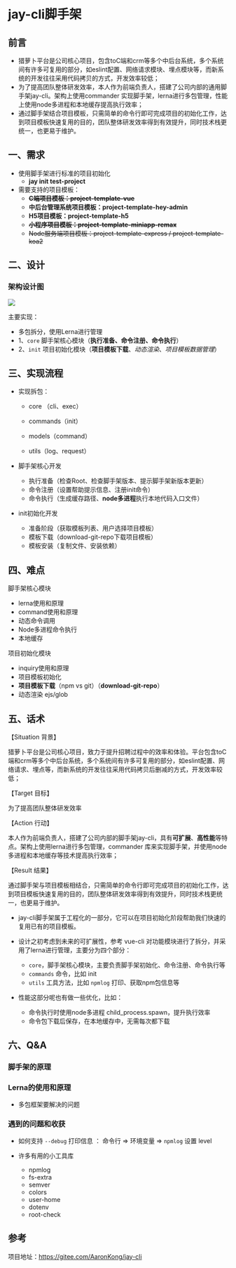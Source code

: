 # jay-cli脚手架

## 前言

- 猎萝⼘平台是公司核⼼项⽬，包含toC端和crm等多个中后台系统，多个系统间有许多可复用的部分，如eslint配置、网络请求模块、埋点模块等，而新系统的开发往往采用代码拷贝的方式，开发效率较低；
- 为了提高团队整体研发效率，本人作为前端负责人，搭建了公司内部的通用脚手架jay-cli。架构上使用commander 实现脚手架，lerna进行多包管理，性能上使用node多进程和本地缓存提高执行效率；
- 通过脚手架结合项目模板，只需简单的命令行即可完成项目的初始化工作，达到项目模板快速复用的目的，团队整体研发效率得到有效提升，同时技术栈更统一，也更易于维护。

## 一、需求

- 使用脚手架进行标准的项目初始化
  - **jay init test-project**
- 需要支持的项目模板：
  - ~~**C端项目模板：project-template-vue**~~
  - **中后台管理系统项目模板：project-template-hey-admin**
  - **H5项目模板：project-template-h5**
  - ~~**小程序项目模板：project-template-miniapp-remax**~~
  - ~~Node服务端项目模板：project-template-express / project-template-koa2~~

## 二、设计

### 架构设计图

![](https://oss-1252175178.cos.ap-shanghai.myqcloud.com/%E6%85%95%E8%AF%BE%E7%BD%91%E6%9E%B6%E6%9E%84%E5%B8%88%E8%AF%BE%E7%A8%8B/%E8%84%9A%E6%89%8B%E6%9E%B6%E6%9E%B6%E6%9E%84%E8%AE%BE%E8%AE%A1%E5%9B%BE-%E8%87%AA%E5%88%B6.jpg)

主要实现：

- 多包拆分，使用Lerna进行管理
- 1、`core` 脚手架核心模块（**执行准备、命令注册、命令执行**）
- 2、`init` 项目初始化模块（**项目模板下载**、*动态渲染*、*项目模板数据管理*）

## 三、实现流程

- 实现拆包： 

  - core （cli、exec）

  - commands（init）

  - models（command）

  - utils（log、request）

- 脚手架核心开发
  - 执行准备（检查Root、检查脚手架版本、提示脚手架新版本更新）
  - 命令注册（设置帮助提示信息、注册init命令）
  - 命令执行（生成缓存路径、**node多进程**执行本地代码入口文件）
- init初始化开发
  - 准备阶段（获取模板列表、用户选择项目模板）
  - 模板下载（download-git-repo下载项目模板）
  - 模板安装（复制文件、安装依赖）

## 四、难点

脚手架核心模块

- lerna使用和原理
- command使用和原理
- 动态命令调用
- Node多进程命令执行
- 本地缓存

项目初始化模块

- inquiry使用和原理
- 项目模板初始化
- **项目模板下载**（npm vs git）（**download-git-repo**）
- 动态渲染 ejs/glob

## 五、话术

【Situation 背景】

猎萝⼘平台是公司核⼼项⽬，致力于提升招聘过程中的效率和体验。平台包含toC端和crm等多个中后台系统，多个系统间有许多可复用的部分，如eslint配置、网络请求、埋点等，而新系统的开发往往采用代码拷贝后删减的方式，开发效率较低；

【Target 目标】

为了提高团队整体研发效率

【Action 行动】

本人作为前端负责人，搭建了公司内部的脚手架jay-cli，具有**可扩展**、**高性能**等特点。架构上使用lerna进行多包管理，commander 库来实现脚手架，并使用node多进程和本地缓存等技术提高执行效率；

【Result 结果】

通过脚手架与项目模板相结合，只需简单的命令行即可完成项目的初始化工作，达到项目模板快速复用的目的，团队整体研发效率得到有效提升，同时技术栈更统一，也更易于维护。



- jay-cli脚手架属于工程化的一部分，它可以在项目初始化阶段帮助我们快速的复用已有的项目模板。

- 设计之初考虑到未来的可扩展性，参考 vue-cli 对功能模块进行了拆分，并采用了lerna进行管理，主要分为四个部分：
  - `core`，脚手架核心模块，主要负责脚手架初始化、命令注册、命令执行等
  - `commands`  命令，比如 init
  - `utils` 工具方法，比如 `npmlog` 打印、获取npm包信息等
- 性能这部分呢也有做一些优化，比如：
  - 命令执行时使用node多进程 child_process.spawn，提升执行效率
  - 命令包下载后保存，在本地缓存中，无需每次都下载

## 六、Q&A

### 脚手架的原理

### Lerna的使用和原理

- 多包框架要解决的问题

### 遇到的问题和收获

- 如何支持 `--debug` 打印信息 ： 命令行 => 环境变量 =>  `npmlog` 设置 level

- 许多有用的小工具库
  - npmlog
  - fs-extra
  - semver
  - colors
  - user-home
  - dotenv
  - root-check

## 参考

项目地址：https://gitee.com/AaronKong/jay-cli

